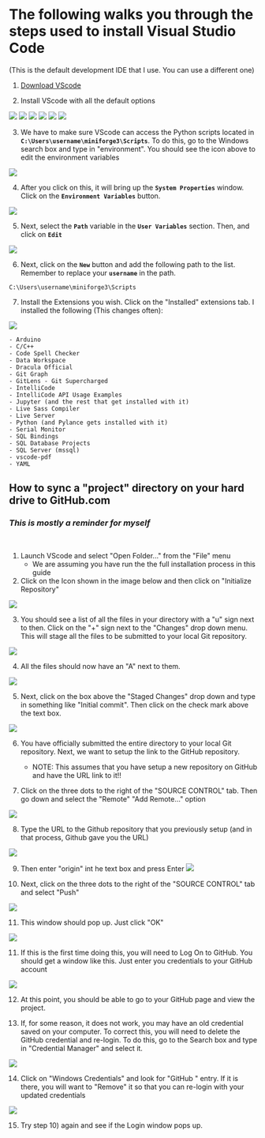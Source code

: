 # The following walks you through the steps used to install Visual Studio Code
(This is the default development IDE that I use.  You can use a different one)

1) [Download VScode](https://code.visualstudio.com/)

2) Install VScode with all the default options

![](/images/VScodeInstall_A.png)
![](/images/VScodeInstall_B.png)
![](/images/VScodeInstall_C.png)
![](/images/VScodeInstall_D.png)
![](/images/VScodeInstall_E.png)
![](/images/VScodeInstall_F.png)

3) We have to make sure VScode can access the Python scripts located in __`C:\Users\username\miniforge3\Scripts`__.  To do this, go to the Windows search box and type in "environment".  You should see the icon above to edit the environment variables

![](/images/EnvironmentVariables_A.png)

4) After you click on this, it will bring up the __`System Properties`__ window.  Click on the __`Environment Variables`__ button.

![](/images/EnvironmentVariables_B.png)

5) Next, select the __`Path`__ variable in the __`User Variables`__ section.  Then, and click on __`Edit`__

![](/images/EnvironmentVariables_C.png)

6) Next, click on the __`New`__ button and add the following path to the list.  Remember to replace your __`username`__ in the path.
```
C:\Users\username\miniforge3\Scripts
```

7) Install the Extensions you wish.  Click on the "Installed" extensions tab. I installed the following (This changes often):

![](/images/VScodeInstall_G.png)

    - Arduino
    - C/C++
    - Code Spell Checker
    - Data Workspace
    - Dracula Official
    - Git Graph
    - GitLens - Git Supercharged
    - IntelliCode
    - IntelliCode API Usage Examples
    - Jupyter (and the rest that get installed with it)
    - Live Sass Compiler
    - Live Server
    - Python (and Pylance gets installed with it)
    - Serial Monitor
    - SQL Bindings
    - SQL Database Projects
    - SQL Server (mssql)
    - vscode-pdf
    - YAML

## How to sync a "project" directory on your hard drive to GitHub.com
### _This is mostly a reminder for myself_
<br>

1) Launch VScode and select "Open Folder..." from the "File" menu
    - We are assuming you have run the the full installation process in this guide
2) Click on the Icon shown in the image below and then click on "Initialize Repository"

![](/images/VScodeGITsetup_A.png)

3) You should see a list of all the files in your directory with a "u" sign next to then.  Click on the "+" sign next to the "Changes" drop down menu.  This will stage all the files to be submitted to your local Git repository.

![](/images/VScodeGITsetup_B.png)

4) All the files should now have an "A" next to them.

![](/images/VScodeGITsetup_C.png)

5) Next, click on the box above the "Staged Changes" drop down and type in something like "Initial commit".  Then click on the check mark above the text box.

![](/images/VScodeGITsetup_D.png)

6) You have officially submitted the entire directory to your local Git repository.  Next, we want to setup the link to the GitHub repository.
    - NOTE:  This assumes that you have setup a new repository on GitHub and have the URL link to it!!

7) Click on the three dots to the right of the "SOURCE CONTROL" tab.  Then go down and select the "Remote" "Add Remote..." option

![](/images/VScodeGITsetup_E.png)

8) Type the URL to the Github repository that you previously setup (and in that process, Github gave you the URL)

![](/images/VScodeGITsetup_F.png)

9) Then enter "origin" int he text box and press Enter
![](/images/VScodeGITsetup_G.png)

10) Next, click on the three dots to the right of the "SOURCE CONTROL" tab and select "Push"

![](/images/VScodeGITsetup_H.png)

11) This window should pop up.  Just click "OK"

![](/images/VScodeGITsetup_I.png)

11)  If this is the first time doing this, you will need to Log On to GitHub.  You should get a window like this.  Just enter you credentials to your GitHub account

![](/images/VScodeGITsetup_L.png)

12) At this point, you should be able to go to your GitHub page and view the project.

13)  If, for some reason, it does not work, you may have an old credential saved on your computer.  To correct this, you will need to delete the GitHub credential and re-login.  To do this, go to the Search box and type in "Credential Manager" and select it.

![](/images/VScodeGITsetup_J.png)

14) Click on "Windows Credentials" and look for  "GitHub " entry.  If it is there, you will want to "Remove" it so that you can re-login with your updated credentials

![](/images/VScodeGITsetup_K.png)

15) Try step 10) again and see if the Login window pops up.
